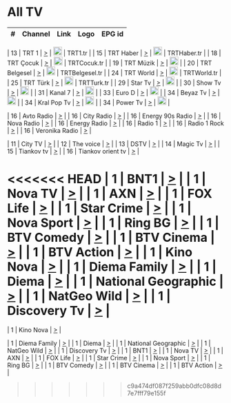 <h1>All TV</h1>

| #   | Channel        | Link  | Logo | EPG id |
|:---:|:--------------:|:-----:|:----:|:------:|

| 13  | TRT 1            | [>](https://tv-trt1.medya.trt.com.tr/master.m3u8) | <img height="20" src="https://i.imgur.com/j786OLG.png"/> | TRT1.tr |
| 15  | TRT Haber        | [>](https://tv-trthaber.medya.trt.com.tr/master.m3u8) | <img height="20" src="https://i.imgur.com/OVfo8Ab.png"/> | TRTHaber.tr |
| 18  | TRT Çocuk        | [>](https://tv-trtcocuk.medya.trt.com.tr/master.m3u8) | <img height="20" src="https://i.imgur.com/QLFmD6d.png"/> | TRTCocuk.tr |
| 19  | TRT Müzik        | [>](https://tv-trtmuzik.medya.trt.com.tr/master.m3u8) | <img height="20" src="https://i.imgur.com/fIVFCEd.png"/> |
| 20  | TRT Belgesel     | [>](https://tv-trtbelgesel.medya.trt.com.tr/master.m3u8) | <img height="20" src="https://i.imgur.com/MGO87pe.png"/> | TRTBelgesel.tr |
| 24  | TRT World        | [>](https://tv-trtworld.medya.trt.com.tr/master.m3u8) | <img height="20" src="https://i.imgur.com/JEA2xpv.png"/> | TRTWorld.tr |
| 25  | TRT Türk         | [>](https://tv-trtturk.medya.trt.com.tr/master.m3u8) | <img height="20" src="https://i.imgur.com/OSTOQNw.png"/> | TRTTurk.tr |
| 29  | Star Tv   | [>](https://dogus-live.daioncdn.net/startv/startv_360p.m3u8) | <img height="20" src="https://i.imgur.com/IebUZx1.png"/> |
| 30  | Show Tv     | [>](https://ciner-live.daioncdn.net/showtv/showtv.m3u8) | <img height="20" src="https://i.imgur.com/IebUZx1.png"/> |
| 31  | Kanal 7     | [>](https://kanal7-live.daioncdn.net/kanal7/kanal7.m3u8) | <img height="20" src="https://i.imgur.com/IebUZx1.png"/> |
| 33  | Euro D    | [>](https://www.youtube.com/user/KanalD/live) | <img height="20" src="https://i.imgur.com/IebUZx1.png"/> |
| 34  | Beyaz Tv     | [>](https://beyaztv-live.daioncdn.net/beyaztv/beyaztv.m3u8) | <img height="20" src="https://i.imgur.com/IebUZx1.png"/> |
| 34  | Kral Pop Tv     | [>](https://www.youtube.com/watch?v=GuFTuKoXepw) | <img height="20" src="https://i.imgur.com/IebUZx1.png"/> |
| 34  | Power Tv     | [>](https://livetv.powerapp.com.tr/powerTV/powerhd.smil/chunklist.m3u8) | <img height="20" src="https://i.imgur.com/IebUZx1.png"/> |

| 16  | Avto Radio | [>](http://stream.metacast.eu/avtoradio.mp3.m3u) |
| 16  | City Radio | [>](http://stream.metacast.eu/city.aac.m3u) |
| 16  | Energy 90s Radio | [>](http://stream.metacast.eu/energy-90s.m3u) |
| 16  | Nova Radio | [>](http://stream.metacast.eu/nova.aac.m3u) |
| 16  | Energy Radio | [>](http://stream.metacast.eu/nrj.aac.m3u) |
| 16  | Radio 1 | [>](http://stream.metacast.eu/radio1.aac.m3u) |
| 16  | Radio 1 Rock | [>](http://stream.metacast.eu/radio1rock.aac.m3u) |
| 16  | Veronika Radio | [>](http://stream.metacast.eu/veronika.aac.m3u) |

| 11  | City TV | [>](https://tv.city.bg/play/tshls/citytv/index.m3u8) |
| 12  | The voice | [>](https://bss1.neterra.tv/thevoice/thevoice.m3u8) |
| 13  | DSTV | [>](http://46.249.95.140:8081/hls/data.m3u8) |
| 14  | Magic Tv | [>](https://bss1.neterra.tv/magictv/magictv.m3u8) |
| 15  | Tiankov tv | [>](https://streamer103.neterra.tv/tiankov-folk/live.m3u8) |
| 16  | Tiankov orient tv | [>](https://streamer103.neterra.tv/tiankov-orient/live.m3u8) |

<<<<<<< HEAD
| 1 | BNT1 | [>](https://ymkaya.xyz:26839/tv/bnt1/playlist.m3u8?wmsAuthSign=c2VydmVyX3RpbWU9My83LzIwMjUgNzozMzo1NCBQTSZoYXNoX3ZhbHVlPTRwMEV3aUNsT29HbkNNS0ZQcmFhdGc9PSZ2YWxpZG1pbnV0ZXM9NjA=) |
| 1 | Nova TV | [>](https://ymkaya.xyz:26839/tv/novatv/playlist.m3u8?wmsAuthSign=c2VydmVyX3RpbWU9My83LzIwMjUgNzozNDowNCBQTSZoYXNoX3ZhbHVlPWJqVXJSMElKRWkrTFZWL2JJVitjdHc9PSZ2YWxpZG1pbnV0ZXM9NjA=) |
| 1 | AXN | [>](https://ymkaya.xyz:26839/tv/axn/playlist.m3u8?wmsAuthSign=c2VydmVyX3RpbWU9My83LzIwMjUgNzozNDoxNCBQTSZoYXNoX3ZhbHVlPXc2VVhISm9BUXl0MHRlMGVxN1gxL2c9PSZ2YWxpZG1pbnV0ZXM9NjA=) |
| 1 | FOX Life | [>](https://ymkaya.xyz:26839/tv/foxlife/playlist.m3u8?wmsAuthSign=c2VydmVyX3RpbWU9My83LzIwMjUgNzozNDoyNCBQTSZoYXNoX3ZhbHVlPVI4WTViZTZzdVFXeFk0R0UvaHcwQkE9PSZ2YWxpZG1pbnV0ZXM9NjA=) |
| 1 | Star Crime | [>](https://ymkaya.xyz:26839/tv/foxcrime/playlist.m3u8?wmsAuthSign=c2VydmVyX3RpbWU9My83LzIwMjUgNzozNDozNCBQTSZoYXNoX3ZhbHVlPXh1YkVQSEZtTkRaa1k5R0NxekI1d0E9PSZ2YWxpZG1pbnV0ZXM9NjA=) |
| 1 | Nova Sport | [>](https://ymkaya.xyz:26839/tv/novasport/playlist.m3u8?wmsAuthSign=c2VydmVyX3RpbWU9My83LzIwMjUgNzozNDo0MyBQTSZoYXNoX3ZhbHVlPVV4LytmU0lJejA4VkU2UC83UXQ5VFE9PSZ2YWxpZG1pbnV0ZXM9NjA=) |
| 1 | Ring BG | [>](https://ymkaya.xyz:26839/tv/ringbg/playlist.m3u8?wmsAuthSign=c2VydmVyX3RpbWU9My83LzIwMjUgNzozNDo1MyBQTSZoYXNoX3ZhbHVlPVp2VUlQYTczUlBkNnMyMWgwckJmRlE9PSZ2YWxpZG1pbnV0ZXM9NjA=) |
| 1 | BTV Comedy | [>](https://ymkaya.xyz:26839/tv/btvcomedy/playlist.m3u8?wmsAuthSign=c2VydmVyX3RpbWU9My83LzIwMjUgNzozNTowMiBQTSZoYXNoX3ZhbHVlPW1sVVZmVVIveVU5NlEvOEhOYXM1d3c9PSZ2YWxpZG1pbnV0ZXM9NjA=) |
| 1 | BTV Cinema | [>](https://ymkaya.xyz:26839/tv/btvcinema/playlist.m3u8?wmsAuthSign=c2VydmVyX3RpbWU9My83LzIwMjUgNzozNToxMiBQTSZoYXNoX3ZhbHVlPXh3czlId1pPZFoxNFVvUDdDd1AzMmc9PSZ2YWxpZG1pbnV0ZXM9NjA=) |
| 1 | BTV Action | [>](https://ymkaya.xyz:26839/tv/btvaction/playlist.m3u8?wmsAuthSign=c2VydmVyX3RpbWU9My83LzIwMjUgNzozNToyMSBQTSZoYXNoX3ZhbHVlPVd6ZWZ3MHpIWDlxWng3dmluZy9nSkE9PSZ2YWxpZG1pbnV0ZXM9NjA=) |
| 1 | Kino Nova | [>](https://ymkaya.xyz:26839/tv/kinonova/playlist.m3u8?wmsAuthSign=c2VydmVyX3RpbWU9My83LzIwMjUgNzozNTozMSBQTSZoYXNoX3ZhbHVlPUpEVE5OMVY5NXBZaldJYWI2SXZmY3c9PSZ2YWxpZG1pbnV0ZXM9NjA=) |
| 1 | Diema Family | [>](https://ymkaya.xyz:26839/tv/diemafamily/playlist.m3u8?wmsAuthSign=c2VydmVyX3RpbWU9My83LzIwMjUgNzozNTo0MCBQTSZoYXNoX3ZhbHVlPU9nWjRqMW43OWpSNmVpZWgzeVJGMUE9PSZ2YWxpZG1pbnV0ZXM9NjA=) |
| 1 | Diema | [>](https://ymkaya.xyz:26839/tv/diema/playlist.m3u8?wmsAuthSign=c2VydmVyX3RpbWU9My83LzIwMjUgNzozNjozNSBQTSZoYXNoX3ZhbHVlPWs2TVRMR3VnK2RIS2NwR212cnVzeWc9PSZ2YWxpZG1pbnV0ZXM9NjA=) |
| 1 | National Geographic | [>](https://ymkaya.xyz:26839/tv/natgeo/playlist.m3u8?wmsAuthSign=c2VydmVyX3RpbWU9My83LzIwMjUgNzozNjo0NCBQTSZoYXNoX3ZhbHVlPWpsMW1rWDlsWWxtWVNZbDRmUHQxVEE9PSZ2YWxpZG1pbnV0ZXM9NjA=) |
| 1 | NatGeo Wild | [>](https://ymkaya.xyz:26839/tv/natgeowild/playlist.m3u8?wmsAuthSign=c2VydmVyX3RpbWU9My83LzIwMjUgNzozNjo1NCBQTSZoYXNoX3ZhbHVlPS9laFJOZFVZUXZ4Ynpjc1dOWUZSMkE9PSZ2YWxpZG1pbnV0ZXM9NjA=) |
| 1 | Discovery Tv | [>](https://ymkaya.xyz:26839/tv/discovery/playlist.m3u8?wmsAuthSign=c2VydmVyX3RpbWU9My83LzIwMjUgNzozNzowNCBQTSZoYXNoX3ZhbHVlPTI2ZGtrSkpHTmdrbmNiQnNWZFdVZ1E9PSZ2YWxpZG1pbnV0ZXM9NjA=) |
=======


| 1 | Kino Nova | [>](https://ymkaya.xyz:11336/tv/kinonova/playlist.m3u8?wmsAuthSign=c2VydmVyX3RpbWU9MS8yLzIwMjUgNDo0MDoyMCBBTSZoYXNoX3ZhbHVlPWlFS1FrWEtMMVRFM3l5YklUWUJQUHc9PSZ2YWxpZG1pbnV0ZXM9NjA=) |

| 1 | Diema Family | [>](https://ymkaya.xyz:11336/tv/diemafamily/playlist.m3u8?wmsAuthSign=c2VydmVyX3RpbWU9MS8yLzIwMjUgNDo0MDozMCBBTSZoYXNoX3ZhbHVlPUVUaTVKTldvZTF5WVVCM0YwL21kaXc9PSZ2YWxpZG1pbnV0ZXM9NjA=) |
| 1 | Diema | [>](https://ymkaya.xyz:11336/tv/diema/playlist.m3u8?wmsAuthSign=c2VydmVyX3RpbWU9MS8yLzIwMjUgNDo0MDo0MCBBTSZoYXNoX3ZhbHVlPVlYMWVJT2NuUjNpUTBsaytEUFFOS2c9PSZ2YWxpZG1pbnV0ZXM9NjA=) |
| 1 | National Geographic | [>](https://ymkaya.xyz:11336/tv/natgeo/playlist.m3u8?wmsAuthSign=c2VydmVyX3RpbWU9MS8yLzIwMjUgNDo0MTo0MSBBTSZoYXNoX3ZhbHVlPTJQTlVmcG5nYWx0M013eUhGRGxnd0E9PSZ2YWxpZG1pbnV0ZXM9NjA=) |
| 1 | NatGeo Wild | [>](https://ymkaya.xyz:11336/tv/natgeowild/playlist.m3u8?wmsAuthSign=c2VydmVyX3RpbWU9MS8yLzIwMjUgNDo0MTo1MSBBTSZoYXNoX3ZhbHVlPVl1OXZaTTliN0hGWEN3eDBYd1duNkE9PSZ2YWxpZG1pbnV0ZXM9NjA=) |
| 1 | Discovery Tv | [>](https://ymkaya.xyz:11336/tv/discovery/playlist.m3u8?wmsAuthSign=c2VydmVyX3RpbWU9MS8yLzIwMjUgNDo0MjowMSBBTSZoYXNoX3ZhbHVlPWtBQmdLNlY2RmQwWElzMVYzSDJyVkE9PSZ2YWxpZG1pbnV0ZXM9NjA=) |
| 1 | BNT1 | [>](https://ymkaya.xyz:11336/tv/bnt1/playlist.m3u8?wmsAuthSign=c2VydmVyX3RpbWU9MS8yLzIwMjUgNDozODozOCBBTSZoYXNoX3ZhbHVlPVVrMVlRQXpJWlhYeUh6ZFVpSC9NMUE9PSZ2YWxpZG1pbnV0ZXM9NjA=) |
| 1 | Nova TV | [>](https://ymkaya.xyz:11336/tv/novatv/playlist.m3u8?wmsAuthSign=c2VydmVyX3RpbWU9MS8yLzIwMjUgNDozODo0OCBBTSZoYXNoX3ZhbHVlPUVxQjh1a0ZzYkVGZU8zZDFGTzdreVE9PSZ2YWxpZG1pbnV0ZXM9NjA=) |
| 1 | AXN | [>](https://ymkaya.xyz:11336/tv/axn/playlist.m3u8?wmsAuthSign=c2VydmVyX3RpbWU9MS8yLzIwMjUgNDozODo1OCBBTSZoYXNoX3ZhbHVlPUpkWStGY1hkNXhaOVpPZ0thQ0FZL3c9PSZ2YWxpZG1pbnV0ZXM9NjA=) |
| 1 | FOX Life | [>](https://ymkaya.xyz:11336/tv/foxlife/playlist.m3u8?wmsAuthSign=c2VydmVyX3RpbWU9MS8yLzIwMjUgNDozOToxMCBBTSZoYXNoX3ZhbHVlPWt1ZDc1T3AzYlZDTjJnSy9TU0xJZlE9PSZ2YWxpZG1pbnV0ZXM9NjA=) |
| 1 | Star Crime | [>](https://ymkaya.xyz:11336/tv/foxcrime/playlist.m3u8?wmsAuthSign=c2VydmVyX3RpbWU9MS8yLzIwMjUgNDozOToyMCBBTSZoYXNoX3ZhbHVlPXIwVU45Nm9FR1l2enNkTG9TanBxbmc9PSZ2YWxpZG1pbnV0ZXM9NjA=) |
| 1 | Nova Sport | [>](https://ymkaya.xyz:11336/tv/novasport/playlist.m3u8?wmsAuthSign=c2VydmVyX3RpbWU9MS8yLzIwMjUgNDozOTozMCBBTSZoYXNoX3ZhbHVlPXlSZ0UxazVaM0xhSmc0NmR4T0c1T2c9PSZ2YWxpZG1pbnV0ZXM9NjA=) |
| 1 | Ring BG | [>](https://ymkaya.xyz:11336/tv/ringbg/playlist.m3u8?wmsAuthSign=c2VydmVyX3RpbWU9MS8yLzIwMjUgNDozOTo0MCBBTSZoYXNoX3ZhbHVlPTR4aUlFNHVUYWN4enY1WkVuOFZma2c9PSZ2YWxpZG1pbnV0ZXM9NjA=) |
| 1 | BTV Comedy | [>](https://ymkaya.xyz:11336/tv/btvcomedy/playlist.m3u8?wmsAuthSign=c2VydmVyX3RpbWU9MS8yLzIwMjUgNDozOTo1MCBBTSZoYXNoX3ZhbHVlPUtrMTJ2RHNTTUU1RFp1ZkVOdXFSK3c9PSZ2YWxpZG1pbnV0ZXM9NjA=) |
| 1 | BTV Cinema | [>](https://ymkaya.xyz:11336/tv/btvcinema/playlist.m3u8?wmsAuthSign=c2VydmVyX3RpbWU9MS8yLzIwMjUgNDozOTo1OSBBTSZoYXNoX3ZhbHVlPTZWcU9FZW56cG1NM1lrYy8xNE5NeHc9PSZ2YWxpZG1pbnV0ZXM9NjA=) |
| 1 | BTV Action | [>](https://ymkaya.xyz:11336/tv/btvaction/playlist.m3u8?wmsAuthSign=c2VydmVyX3RpbWU9MS8yLzIwMjUgNDo0MDoxMCBBTSZoYXNoX3ZhbHVlPUlDd0ErRkZVWThyMVZwR3c2REdGZ3c9PSZ2YWxpZG1pbnV0ZXM9NjA=) |
>>>>>>> c9a474df087f259abb0dfc08d8d7e7fff79e155f
